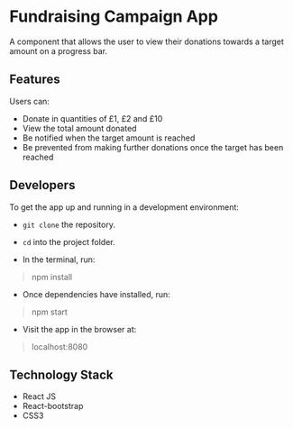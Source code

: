 # Fundraising Campaign App
A component that allows the user to view their donations towards a target amount on a progress bar.

## Features
Users can:
* Donate in quantities of £1, £2 and £10
* View the total amount donated
* Be notified when the target amount is reached
* Be prevented from making further donations once the target has been reached

## Developers
To get the app up and running in a development environment:

* ```git clone``` the repository.

* ```cd``` into the project folder.

* In the terminal, run:

> npm install

* Once dependencies have installed, run:

> npm start

* Visit the app in the browser at:

>localhost:8080

## Technology Stack

* React JS
* React-bootstrap
* CSS3
